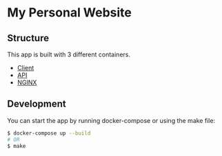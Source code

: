 # My Personal Website

## Structure

This app is built with 3 different containers.

- [Client](./client/README.md)
- [API](./api/README.md)
- [NGINX](./nginx/README.md)

## Development

You can start the app by running docker-compose or using the make file:

```sh
$ docker-compose up --build
# OR
$ make
```
